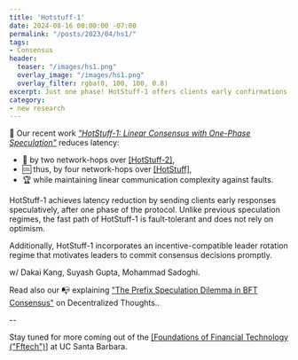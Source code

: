 ```yaml
---
title: 'Hotstuff-1'
date: 2024-08-16 00:00:00 -07:00
permalink: "/posts/2023/04/hs1/"
tags:
- Consensus
header:
  teaser: "/images/hs1.png"
  overlay_image: "/images/hs1.png"
  overlay_filter: rgba(0, 100, 100, 0.8)
excerpt: Just one phase! HotStuff-1 offers clients early confirmations and reduces the impact of leader-slowness (MEVs) and Tail-forking attacks
category:
- new research
---
```


🥇 Our recent work [*"HotStuff-1: Linear Consensus with One-Phase Speculation"*](https://arxiv.org/abs/2408.04728) reduces latency:

* 🥈 by two network-hops over [[HotStuff-2]](https://eprint.iacr.org/2023/397.pdf), 
* 🆒 thus, by four network-hops over [[HotStuff]](https://arxiv.org/abs/1803.05069), 
* 🏆 while maintaining linear communication complexity against faults. 

HotStuff-1 achieves latency reduction by sending clients early responses speculatively, after one phase of the protocol. Unlike previous speculation regimes, the fast path of HotStuff-1 is fault-tolerant and does not rely on optimism.

Additionally, HotStuff-1 incorporates an incentive-compatible leader rotation regime that motivates leaders to commit consensus decisions promptly.

w/ Dakai Kang, Suyash Gupta, Mohammad Sadoghi.

Read also our 📭 explaining ["The Prefix Speculation Dilemma in BFT Consensus"](https://decentralizedthoughts.github.io/2024-08-24-hotstuff1/) on Decentralized Thoughts..

--

Stay tuned for more coming out of the [[Foundations of Financial Technology ("Fftech")]](https://fiftech.cs.ucsb.edu) at UC Santa Barbara.

